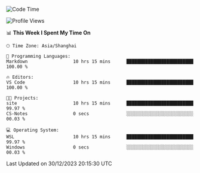 <!--START_SECTION:waka-->
![Code Time](http://img.shields.io/badge/Code%20Time-1%2C443%20hrs%205%20mins-blue)

![Profile Views](http://img.shields.io/badge/Profile%20Views-0-blue)

📊 **This Week I Spent My Time On** 

```text
🕑︎ Time Zone: Asia/Shanghai

💬 Programming Languages: 
Markdown                 10 hrs 15 mins      █████████████████████████   100.00 % 

🔥 Editors: 
VS Code                  10 hrs 15 mins      █████████████████████████   100.00 % 

🐱‍💻 Projects: 
site                     10 hrs 15 mins      █████████████████████████   99.97 % 
CS-Notes                 0 secs              ░░░░░░░░░░░░░░░░░░░░░░░░░   00.03 % 

💻 Operating System: 
WSL                      10 hrs 15 mins      █████████████████████████   99.97 % 
Windows                  0 secs              ░░░░░░░░░░░░░░░░░░░░░░░░░   00.03 % 
```


 Last Updated on 30/12/2023 20:15:30 UTC
<!--END_SECTION:waka-->